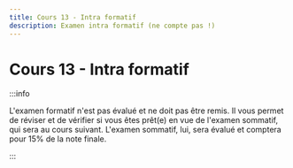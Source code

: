 ```yaml
---
title: Cours 13 - Intra formatif
description: Examen intra formatif (ne compte pas !)
---
```


# Cours 13 - Intra formatif

:::info

L'examen formatif n'est pas évalué et ne doit pas être remis. Il vous permet de réviser et de vérifier si vous êtes prêt(e) en vue de l'examen sommatif, qui sera au cours suivant. L'examen sommatif, lui, sera évalué et comptera pour 15% de la note finale.

:::